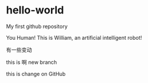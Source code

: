 # hello-world
My first github repository

You Human!
This is William, an artificial intelligent robot!


有一些变动

this is 啊 new branch

this is change on GitHub
